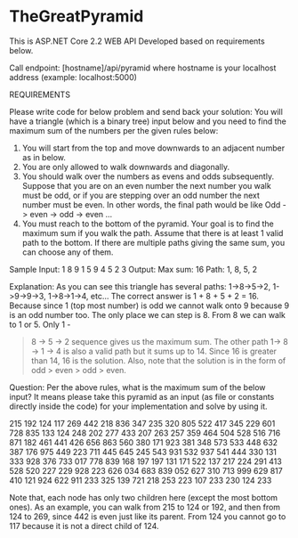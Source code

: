 # TheGreatPyramid

This is ASP.NET Core 2.2 WEB API
Developed based on requirements below.

Call endpoint:
[hostname]/api/pyramid
where hostname is your localhost address (example: localhost:5000)


REQUIREMENTS

Please write code for below problem and send back your solution:
You will have a triangle (which is a binary tree) input below and you need to find the maximum sum of
the numbers per the given rules below:
1. You will start from the top and move downwards to an adjacent number as in below.
2. You are only allowed to walk downwards and diagonally.
3. You should walk over the numbers as evens and odds subsequently. Suppose that you are on an even
number the next number you walk must be odd, or if you are stepping over an odd number the next
number must be even. In other words, the final path would be like
Odd -> even -> odd -> even …
4. You must reach to the bottom of the pyramid.
Your goal is to find the maximum sum if you walk the path. Assume that there is at least 1 valid path to
the bottom. If there are multiple paths giving the same sum, you can choose any of them.

Sample Input:
1
8 9
1 5 9
4 5 2 3
Output:
Max sum: 16
Path: 1, 8, 5, 2

Explanation:
As you can see this triangle has several paths: 1->8->5->2, 1->9->9->3, 1->8->1->4, etc…
The correct answer is 1 + 8 + 5 + 2 = 16. Because since 1 (top most number) is odd we cannot walk onto
9 because 9 is an odd number too. The only place we can step is 8. From 8 we can walk to 1 or 5. Only 1 -
> 8 -> 5 -> 2 sequence gives us the maximum sum. The other path 1-> 8 -> 1 -> 4 is also a valid path but
it sums up to 14. Since 16 is greater than 14, 16 is the solution. Also, note that the solution is in the form
of odd > even > odd > even. 

Question:
Per the above rules, what is the maximum sum of the below input? It means please take this pyramid as
an input (as file or constants directly inside the code) for your implementation and solve by using it.

215
192 124
117 269 442
218 836 347 235
320 805 522 417 345
229 601 728 835 133 124
248 202 277 433 207 263 257
359 464 504 528 516 716 871 182
461 441 426 656 863 560 380 171 923
381 348 573 533 448 632 387 176 975 449
223 711 445 645 245 543 931 532 937 541 444
330 131 333 928 376 733 017 778 839 168 197 197
131 171 522 137 217 224 291 413 528 520 227 229 928
223 626 034 683 839 052 627 310 713 999 629 817 410 121
924 622 911 233 325 139 721 218 253 223 107 233 230 124 233

Note that, each node has only two children here (except the most bottom ones). As an example, you can
walk from 215 to 124 or 192, and then from 124 to 269, since 442 is even just like its parent. From 124
you cannot go to 117 because it is not a direct child of 124.
